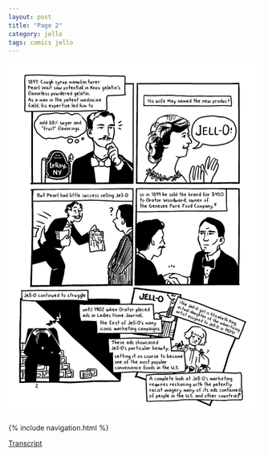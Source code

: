 ```yaml
---
layout: post
title: "Page 2"
category: jello
tags: comics jello
---
```


![Cover](/assets/jellozine/2.png)

{% include navigation.html %}

[Transcript](/jello/2022/01/25/jellotranscript)
